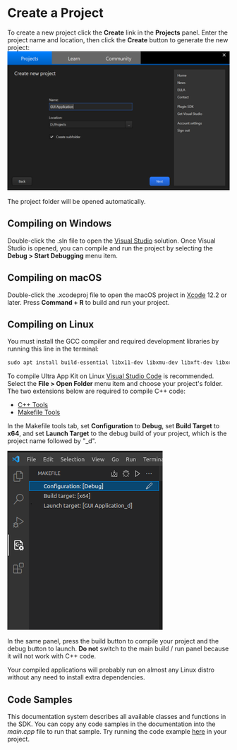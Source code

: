 # Create a Project

To create a new project click the **Create** link in the **Projects** panel. Enter the project name and location, then click the **Create** button to generate the new project:
<img src='https://github.com/Leadwerks/Documentation/raw/master/Images/UltraAppKit_create_project.png' width='600px'/>

The project folder will be opened automatically.

## Compiling on Windows

Double-click the .sln file to open the [Visual Studio](https://visualstudio.microsoft.com/vs/) solution. Once Visual Studio is opened, you can compile and run the project by selecting the **Debug > Start Debugging** menu item.

## Compiling on macOS

Double-click the .xcodeproj file to open the macOS project in [Xcode](https://apps.apple.com/us/app/xcode/id497799835) 12.2 or later. Press **Command + R** to build and run your project.

## Compiling on Linux

You must install the GCC compiler and required development libraries by running this line in the terminal:

```txt
sudo apt install build-essential libx11-dev libxmu-dev libxft-dev libxcursor-dev
```

To compile Ultra App Kit on Linux [Visual Studio Code](https://code.visualstudio.com) is recommended. Select the **File > Open Folder** menu item and choose your project's folder. The two extensions below are required to compile C++ code:

- [C++ Tools](https://marketplace.visualstudio.com/items?itemName=ms-vscode.cpptools)
- [Makefile Tools](https://marketplace.visualstudio.com/items?itemName=ms-vscode.makefile-tools)

In the Makefile tools tab, set **Configuration** to **Debug**, set **Build Target** to **x64**, and set **Launch Target** to the debug build of your project, which is the project name followed by "_d".

<img src='https://github.com/Leadwerks/Documentation/raw/master/Images/linuxbuild.png' />

In the same panel, press the build button to compile your project and the debug button to launch. **Do not** switch to the main build / run panel because it will not work with C++ code.

Your compiled applications will probably run on almost any Linux distro without any need to install extra dependencies.

## Code Samples

This documentation system describes all available classes and functions in the SDK. You can copy any code samples in the documentation into the *main.cpp* file to run that sample. Try running the code example [here](CreateButton.md) in your project.
